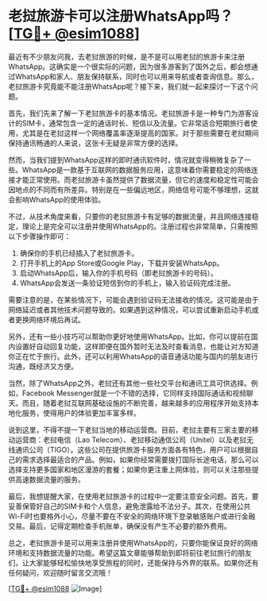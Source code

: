 # 老挝旅游卡可以注册WhatsApp吗？ [[TG💪+ @esim1088](https://t.me/s/esim1088)]

最近有不少朋友问我，去老挝旅游的时候，是不是可以用老挝的旅游卡来注册WhatsApp。这确实是一个很实际的问题，因为很多游客到了国外之后，都会想通过WhatsApp和家人、朋友保持联系，同时也可以用来导航或者查询信息。那么，老挝旅游卡究竟能不能注册WhatsApp呢？接下来，我们就一起来探讨一下这个问题。

首先，我们先来了解一下老挝旅游卡的基本情况。老挝旅游卡是一种专门为游客设计的SIM卡，通常包含一定的通话时长、短信以及流量。它非常适合短期旅行者使用，尤其是在老挝这样一个网络覆盖率逐渐提高的国家。对于那些需要在老挝期间保持通讯畅通的人来说，这张卡无疑是非常方便的选择。

然而，当我们提到WhatsApp这样的即时通讯软件时，情况就变得稍微复杂了一些。WhatsApp是一款基于互联网的数据服务应用，这意味着你需要稳定的网络连接才能正常使用。而老挝旅游卡虽然提供了数据流量，但它的速度和稳定性可能会因地点的不同而有所差异。特别是在一些偏远地区，网络信号可能不够理想，这就会影响WhatsApp的使用体验。

不过，从技术角度来看，只要你的老挝旅游卡有足够的数据流量，并且网络连接稳定，理论上是完全可以注册并使用WhatsApp的。注册过程也非常简单，只需按照以下步骤操作即可：

1. 确保你的手机已经插入了老挝旅游卡。
2. 打开手机上的App Store或Google Play，下载并安装WhatsApp。
3. 启动WhatsApp后，输入你的手机号码（即老挝旅游卡的号码）。
4. WhatsApp会发送一条验证短信到你的手机上，输入验证码完成注册。

需要注意的是，在某些情况下，可能会遇到验证码无法接收的情况。这可能是由于网络延迟或者其他技术问题导致的。如果遇到这种情况，可以尝试重新启动手机或者更换网络环境后再试。

另外，还有一些小技巧可以帮助你更好地使用WhatsApp。比如，你可以提前在国内设置好自动回复功能，这样即便在国外暂时无法及时查看消息，也能让对方知道你正在忙于旅行。此外，还可以利用WhatsApp的语音通话功能与国内的朋友进行沟通，既经济又方便。

当然，除了WhatsApp之外，老挝还有其他一些社交平台和通讯工具可供选择。例如，Facebook Messenger就是一个不错的选择，它同样支持国际通话和视频聊天。而且，随着老挝互联网基础设施的不断完善，越来越多的应用程序开始支持本地化服务，使得用户的体验更加丰富多样。

说到这里，不得不提一下老挝当地的移动运营商。目前，老挝主要有三家主要的移动运营商：老挝电信（Lao Telecom）、老挝移动通信公司（Unitel）以及老挝无线通讯公司（TIGO）。这些公司在提供旅游卡服务方面各有特色，用户可以根据自己的需求选择最适合的产品。例如，如果你经常需要拨打国际长途电话，那么可以选择支持更多国家和地区漫游的套餐；如果你更注重上网体验，则可以关注那些提供高速数据流量的服务。

最后，我想提醒大家，在使用老挝旅游卡的过程中一定要注意安全问题。首先，要妥善保管好自己的SIM卡和个人信息，避免泄露给不法分子。其次，在使用公共Wi-Fi时也要格外小心，尽量不要在不安全的网络环境下登录敏感账户或进行金融交易。最后，记得定期检查手机账单，确保没有产生不必要的额外费用。

总之，老挝旅游卡是可以用来注册并使用WhatsApp的，只要你能保证良好的网络环境和支持数据流量的功能。希望这篇文章能够帮助到即将前往老挝旅行的朋友们，让大家能够轻松愉快地享受旅程的同时，还能保持与外界的联系。如果你还有任何疑问，欢迎随时留言交流哦！

[[TG💪+ @esim1088](https://t.me/s/esim1088) ![Image](https://i.postimg.cc/4NQfJmqS/Snipaste-2025-05-13-00-14-12.png)]